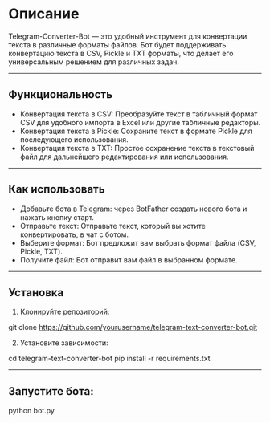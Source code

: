 # Описание
Telegram-Converter-Bot — это удобный инструмент для конвертации текста в различные форматы файлов. Бот будет поддерживать конвертацию текста в CSV, Pickle и TXT форматы, что делает его универсальным решением для различных задач.

---
## Функциональность
- Конвертация текста в CSV: Преобразуйте текст в табличный формат CSV для удобного импорта в Excel или другие табличные редакторы.
- Конвертация текста в Pickle: Сохраните текст в формате Pickle для последующего использования.
- Конвертация текста в TXT: Простое сохранение текста в текстовый файл для дальнейшего редактирования или использования.
---
## Как использовать
- Добавьте бота в Telegram: через BotFather создать нового бота и нажать кнопку старт.
- Отправьте текст: Отправьте текст, который вы хотите конвертировать, в чат с ботом.
- Выберите формат: Бот предложит вам выбрать формат файла (CSV, Pickle, TXT).
- Получите файл: Бот отправит вам файл в выбранном формате.
---
## Установка
1. Клонируйте репозиторий:

git clone https://github.com/yourusername/telegram-text-converter-bot.git

2. Установите зависимости:

cd telegram-text-converter-bot
pip install -r requirements.txt

---
## Запустите бота:

python bot.py


